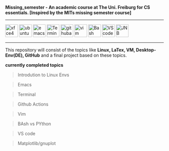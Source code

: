 **Missing_semester - An academic course at The Uni. Freiburg for CS essentials. [Inspired by the MITs missing semester course]**

*********************************
<img width="40" alt="xfce4" src="https://github.com/WiresharkIO/Missing_semester/assets/14985440/af4d84bc-5280-4461-b496-2259e8ce27f9">

<img width="40" alt="ubuntu" src="https://github.com/WiresharkIO/Missing_semester/assets/14985440/9ee1b02c-a185-48f0-b62c-1e0dff34bc6d">

<img width="40" alt="emacs" src="https://github.com/WiresharkIO/Missing_semester/assets/14985440/d3a82ea1-2757-4324-b49e-7fb34a7e9fdc">

<img width="40" alt="Terminal" src="https://github.com/WiresharkIO/Missing_semester/assets/14985440/5f2c3bfd-8a9b-43ce-acd9-6d5dd46b8d67">

<img width="40" alt="githubactions" src="https://github.com/WiresharkIO/Missing_semester/assets/14985440/023aac11-41a5-4f4c-aed0-c4ef2aa4c3e0">

<img width="40" alt="vim" src="https://github.com/WiresharkIO/Missing_semester/assets/14985440/c4bc1466-0f51-4dc3-835e-abd2bebb707d">

<img width="40" alt="Bash" src="https://github.com/WiresharkIO/Missing_semester/assets/14985440/589151d0-655a-4685-b6aa-6d4c4604293d">

<img width="40" alt="VScode" src="https://github.com/WiresharkIO/Missing_semester/assets/14985440/eebde132-25f4-4ac8-98f3-c932a1b8a903">

<img width="40" alt="JNB" src="https://github.com/WiresharkIO/Missing_semester/assets/14985440/85748c0f-c697-4dbb-9d27-d855ef99d910">


***********************************
This repository will consist of the topics like **Linux, LaTex, VM, Desktop-Env(DE), GitHub** and a final project based on these topics.

__currently completed topics__
> Introdution to Linux Envs

> Emacs

> Terminal

> Github Actions

> Vim

> BAsh vs PYthon

> VS code

> Matplotlib/gnuplot
